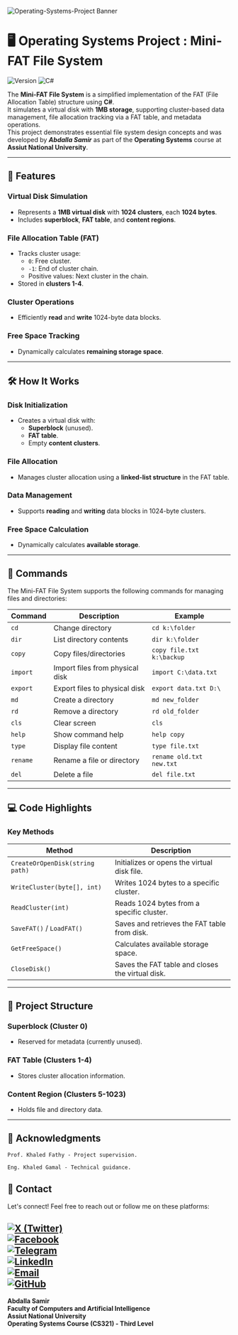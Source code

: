 ![Operating-Systems-Project Banner](Operating-Systems-Project/osbanner.png)

# 🖥️ Operating Systems Project : Mini-FAT File System


![Version](https://img.shields.io/badge/version-1.0.0-green.svg)
![C#](https://img.shields.io/badge/Language-C%23-purple.svg)

The **Mini-FAT File System** is a simplified implementation of the FAT (File Allocation Table) structure using **C#**.  
It simulates a virtual disk with **1MB storage**, supporting cluster-based data management, file allocation tracking via a FAT table, and metadata operations.  
This project demonstrates essential file system design concepts and was developed by **_Abdalla Samir_** as part of the **Operating Systems** course at **Assiut National University**.

---

## 🚀 Features

### Virtual Disk Simulation
- Represents a **1MB virtual disk** with **1024 clusters**, each **1024 bytes**.
- Includes **superblock**, **FAT table**, and **content regions**.

### File Allocation Table (FAT)
- Tracks cluster usage:
  - `0`: Free cluster.
  - `-1`: End of cluster chain.
  - Positive values: Next cluster in the chain.
- Stored in **clusters 1-4**.

### Cluster Operations
- Efficiently **read** and **write** 1024-byte data blocks.

### Free Space Tracking
- Dynamically calculates **remaining storage space**.

---

## 🛠️ How It Works

### Disk Initialization
- Creates a virtual disk with:
  - **Superblock** (unused).
  - **FAT table**.
  - Empty **content clusters**.

### File Allocation
- Manages cluster allocation using a **linked-list structure** in the FAT table.

### Data Management
- Supports **reading** and **writing** data blocks in 1024-byte clusters.

### Free Space Calculation
- Dynamically calculates **available storage**.

---

## 📜 Commands

The Mini-FAT File System supports the following commands for managing files and directories:

| Command     | Description                                  | Example                     |
|-------------|----------------------------------------------|-----------------------------|
| `cd`        | Change directory                             | `cd k:\folder`              |
| `dir`       | List directory contents                      | `dir k:\folder`             |
| `copy`      | Copy files/directories                       | `copy file.txt k:\backup`   |
| `import`    | Import files from physical disk              | `import C:\data.txt`        |
| `export`    | Export files to physical disk                | `export data.txt D:\`       |
| `md`        | Create a directory                           | `md new_folder`             |
| `rd`        | Remove a directory                           | `rd old_folder`             |
| `cls`       | Clear screen                                 | `cls`                       |
| `help`      | Show command help                            | `help copy`                 |
| `type`      | Display file content                         | `type file.txt`             |
| `rename`    | Rename a file or directory                   | `rename old.txt new.txt`    |
| `del`       | Delete a file                                | `del file.txt`              |

---

## 💻 Code Highlights

### Key Methods
| Method                          | Description                                      |
|---------------------------------|--------------------------------------------------|
| `CreateOrOpenDisk(string path)` | Initializes or opens the virtual disk file.      |
| `WriteCluster(byte[], int)`     | Writes 1024 bytes to a specific cluster.         |
| `ReadCluster(int)`              | Reads 1024 bytes from a specific cluster.        |
| `SaveFAT()` / `LoadFAT()`       | Saves and retrieves the FAT table from disk.     |
| `GetFreeSpace()`                | Calculates available storage space.              |
| `CloseDisk()`                   | Saves the FAT table and closes the virtual disk. |

---

## 📂 Project Structure

### Superblock (Cluster 0)
- Reserved for metadata (currently unused).

### FAT Table (Clusters 1-4)
- Stores cluster allocation information.

### Content Region (Clusters 5-1023)
- Holds file and directory data.

---


## 🙏 Acknowledgments


    Prof. Khaled Fathy - Project supervision.

    Eng. Khaled Gamal - Technical guidance.

    
## 📧 Contact

Let's connect! Feel free to reach out or follow me on these platforms:  

[![X (Twitter)](https://img.shields.io/badge/X-black.svg?style=for-the-badge&logo=X&logoColor=white)](https://x.com/abdallasamir04)  
[![Facebook](https://img.shields.io/badge/Facebook-1877F2?style=for-the-badge&logo=facebook&logoColor=white)](https://www.facebook.com/abdallasamir04/)  
[![Telegram](https://img.shields.io/badge/Telegram-2CA5E0?style=for-the-badge&logo=telegram&logoColor=white)](https://t.me/abdallasamir04)  
[![LinkedIn](https://img.shields.io/badge/LinkedIn-0077B5?style=for-the-badge&logo=linkedin&logoColor=white)](https://www.linkedin.com/in/abdalla-mahmoud-9264242b6/)  
[![Email](https://img.shields.io/badge/Email-D14836?style=for-the-badge&logo=gmail&logoColor=white)](mailto:samirovic707@gmail.com)  
[![GitHub](https://img.shields.io/badge/GitHub-%23121011.svg?style=for-the-badge&logo=github&logoColor=white)](https://github.com/abdallasamir04)  
---
**Abdalla Samir**  
**Faculty of Computers and Artificial Intelligence**  
**Assiut National University**  
**Operating Systems Course (CS321) - Third Level**
